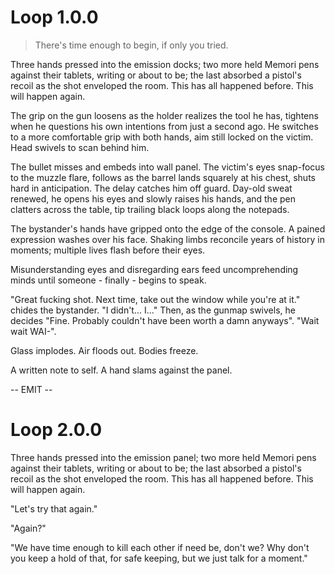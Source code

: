 # Loop 1.0.0

> There's time enough to begin, if only you tried.

Three hands pressed into the emission docks; two more held Memori pens against their tablets, writing or about to be; the last absorbed a pistol's recoil as the shot enveloped the room. This has all happened before. This will happen again.

The grip on the gun loosens as the holder realizes the tool he has, tightens when he questions his own intentions from just a second ago. He switches to a more comfortable grip with both hands, aim still locked on the victim. Head swivels to scan behind him.

The bullet misses and embeds into wall panel. The victim's eyes snap-focus to the muzzle flare, follows as the barrel lands squarely at his chest, shuts hard in anticipation. The delay catches him off guard. Day-old sweat renewed, he opens his eyes and slowly raises his hands, and the pen clatters across the table, tip trailing black loops along the notepads.

The bystander's hands have gripped onto the edge of the console. A pained expression washes over his face. Shaking limbs reconcile years of history in moments; multiple lives flash before their eyes.

Misunderstanding eyes and disregarding ears feed uncomprehending minds until someone - finally - begins to speak.

"Great fucking shot. Next time, take out the window while you're at it." chides the bystander.
"I didn't... I..." Then, as the gunmap swivels, he decides "Fine. Probably couldn't have been worth a damn anyways".
"Wait wait WAI-".

Glass implodes.
Air floods out.
Bodies freeze.

A written note to self.
A hand slams against the panel.

-- EMIT --


# Loop 2.0.0

Three hands pressed into the emission panel; two more held Memori pens against their tablets, writing or about to be; the last absorbed a pistol's recoil as the shot enveloped the room. This has all happened before. This will happen again.

"Let's try that again."

"Again?"

"We have time enough to kill each other if need be, don't we? Why don't you keep a hold of that, for safe keeping, but we just talk for a moment."

